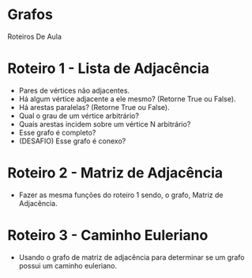 # Grafos
Roteiros De Aula

# Roteiro 1 - Lista de Adjacência
  - Pares de vértices não adjacentes.
  - Há algum vértice adjacente a ele mesmo? (Retorne True ou False).
  - Há arestas paralelas? (Retorne True ou False).
  - Qual o grau de um vértice arbitrário?
  - Quais arestas incidem sobre um vértice N arbitrário?
  - Esse grafo é completo?
  - (DESAFIO) Esse grafo é conexo?

# Roteiro 2 - Matriz de Adjacência
  - Fazer as mesma funções do roteiro 1 sendo, o grafo, Matriz de Adjacência.

# Roteiro 3 - Caminho Euleriano
  - Usando o grafo de matriz de adjacência para determinar se um grafo possui um caminho euleriano.
